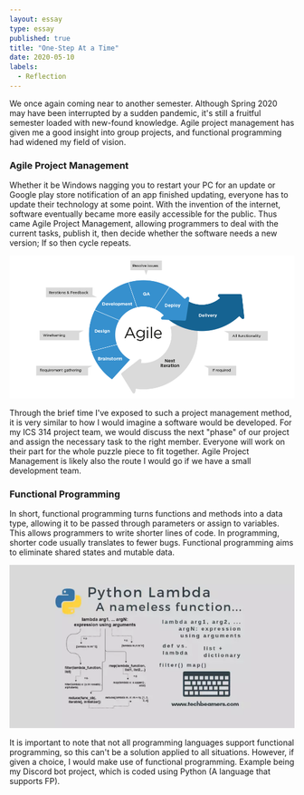 ```yaml
---
layout: essay
type: essay
published: true
title: "One-Step At a Time"
date: 2020-05-10
labels:
  - Reflection
---
```

We once again coming near to another semester. Although Spring 2020 may have been interrupted by a sudden pandemic, it's still a fruitful semester loaded with new-found knowledge. Agile project management has given me a good insight into group projects, and functional programming had widened my field of vision.

### Agile Project Management
Whether it be Windows nagging you to restart your PC for an update or Google play store notification of an app finished updating, everyone has to update their technology at some point. With the invention of the internet, software eventually became more easily accessible for the public. Thus came Agile Project Management, allowing programmers to deal with the current tasks, publish it, then decide whether the software needs a new version; If so then cycle repeats.

<img class="ui image" src="/images/essay/2020-05-10/agile.png">

Through the brief time I've exposed to such a project management method, it is very similar to how I would imagine a software would be developed. For my ICS 314 project team, we would discuss the next "phase" of our project and assign the necessary task to the right member. Everyone will work on their part for the whole puzzle piece to fit together. Agile Project Management is likely also the route I would go if we have a small development team.

### Functional Programming
In short, functional programming turns functions and methods into a data type, allowing it to be passed through parameters or assign to variables. This allows programmers to write shorter lines of code. In programming, shorter code usually translates to fewer bugs. Functional programming aims to eliminate shared states and mutable data.

<img class="ui image" src="/images/essay/2020-05-10/lambda.png">

It is important to note that not all programming languages support functional programming, so this can't be a solution applied to all situations. However, if given a choice, I would make use of functional programming. Example being my Discord bot project, which is coded using Python (A language that supports FP).
